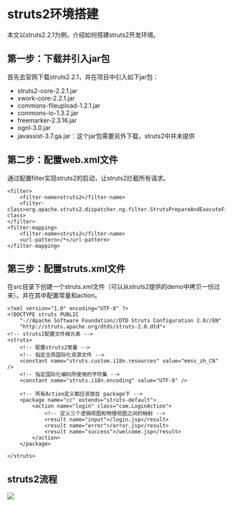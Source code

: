 # struts2环境搭建

本文以struts2.2.1为例，介绍如何搭建struts2开发环境。

## 第一步：下载并引入jar包

首先去官网下载struts2.2.1，并在项目中引入如下jar包：

* struts2-core-2.2.1.jar
* xwork-core-2.2.1.jar
* commons-fileupload-1.2.1.jar
* commons-io-1.3.2.jar
* freemarker-2.3.16.jar
* ognl-3.0.jar
* javassist-3.7.ga.jar：这个jar包需要另外下载，struts2中并未提供

## 第二步：配置web.xml文件

通过配置filter实现struts2的启动，让struts2拦截所有请求。

```
<filter>
	<filter-name>struts2</filter-name>
	<filter-class>org.apache.struts2.dispatcher.ng.filter.StrutsPrepareAndExecuteFilter</filter-class>
</filter>
<filter-mapping>
	<filter-name>struts2</filter-name>
	<url-pattern>/*</url-pattern>
</filter-mapping>
```

## 第三步：配置struts.xml文件

在src目录下创建一个struts.xml文件（可以从struts2提供的demo中拷贝一份过来）。并在其中配置常量和action。

```
<?xml version="1.0" encoding="UTF-8" ?>
<!DOCTYPE struts PUBLIC
    "-//Apache Software Foundation//DTD Struts Configuration 2.0//EN"
    "http://struts.apache.org/dtds/struts-2.0.dtd">
<!-- struts2配置文件根元素 -->
<struts>
	<!-- 配置struts2常量 -->
	<!-- 指定全局国际化资源文件 -->
	<constant name="struts.custom.i18n.resources" value="mess_zh_CN" />
	<!-- 指定国际化编码所使用的字符集 -->
	<constant name="struts.i18n.encoding" value="UTF-8" />
	
	<!-- 所有Action定义都应该放在 package下 -->
	<package name="cc" extends="struts-default">
		<action name="login" class="com.LoginAction">
			<!-- 定义三个逻辑视图和物理视图之间的映射 -->
			<result name="input">/login.jsp</result>
			<result name="error">/error.jsp</result>
			<result name="success">/welcome.jsp</result>
		</action>
	</package>
		
</struts>
```

## struts2流程

![](http://wx3.sinaimg.cn/mw690/0065Y1avgy1ff8hezaqeqj30qt0bpq67.jpg)